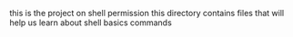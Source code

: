 this is the project on shell permission
this directory contains files that will help us learn about shell basics commands
